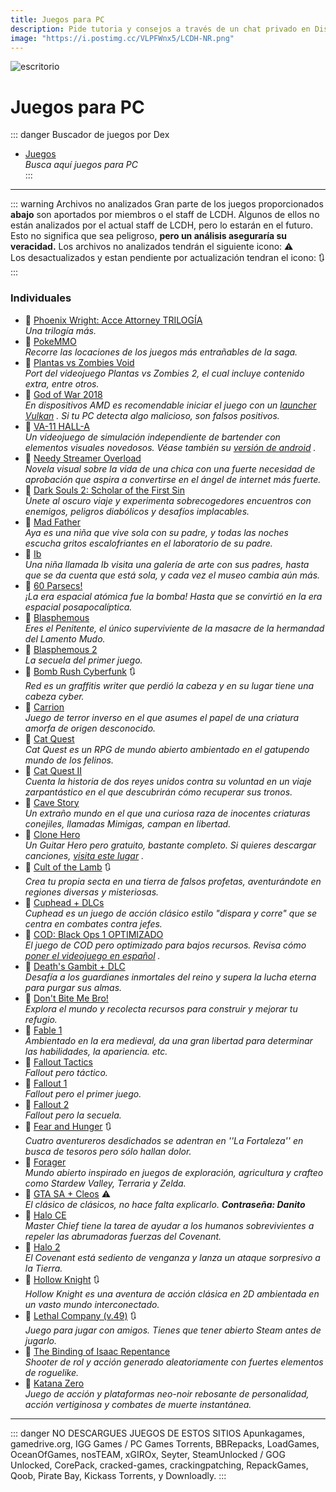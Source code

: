```yaml
---
title: Juegos para PC
description: Pide tutoria y consejos a través de un chat privado en Discord.
image: "https://i.postimg.cc/VLPFWnx5/LCDH-NR.png"
---
```

![escritorio](https://i.postimg.cc/NjgjC7Bg/PC-juegos.png)    
# Juegos para PC
::: danger Buscador de juegos por Dex
- [Juegos](https://tiny.cc/noirpc)   
*Busca aquí juegos para PC*    
:::

---

::: warning Archivos no analizados
Gran parte de los juegos proporcionados **abajo** son aportados por miembros o el staff de LCDH.
Algunos de ellos no están analizados por el actual staff de LCDH, pero lo estarán en el futuro. Esto no significa que sea peligroso, **pero un análisis aseguraría su veracidad.**
Los archivos no analizados tendrán el siguiente icono: ⚠️      
Los desactualizados y estan pendiente por actualización tendran el icono: 🔃
:::

### Individuales

- 🍩 [Phoenix Wright: Acce Attorney TRILOGÍA](https://www.mediafire.com/file/drs0n7w9iy8dco0/phohsakhaksakxknskdnd.rar/file)   
  *Una trilogía más.*
- 🍩 [PokeMMO](https://pokemmo.com/es/downloads/)    
  *Recorre las locaciones de los juegos más entrañables de la saga.*
- 🍩 [Plantas vs Zombies Void](https://gamejolt.com/games/Xuwugames_PVZ_Void/714049)    
  *Port del videojuego Plantas vs Zombies 2, el cual incluye contenido extra, entre otros.*
- 🍩 [God of War 2018](https://www.mediafire.com/file/9p2wvvx6rghx3gy/6oW2O18.rar)    
  *En dispositivos AMD es recomendable iniciar el juego con un [launcher Vulkan](https://www.nexusmods.com/godofwar/mods/20)    . Si tu PC detecta algo malicioso, son falsos positivos.*
- 🍩 [VA-11 HALL-A](https://www.ovagames.com/va-11-hall-a-cyberpunk-bartender-action-gog.html)    
  *Un videojuego de simulación independiente de bartender con elementos visuales novedosos. Véase también su [versión de android](https://lcdh.tech/móviles/m-android/#individuales)    .*
- 🍩 [Needy Streamer Overload](https://www.mediafire.com/file/u22rammht0klptf/Needy+Streamer+Overload.rar/file)    
  *Novela visual sobre la vida de una chica con una fuerte necesidad de aprobación que aspira a convertirse en el ángel de internet más fuerte.*
- 🍩 [Dark Souls 2: Scholar of the First Sin](https://www.mediafire.com/file/5v1twvcsmqa6igs/DS2-S0TF5.rar?dkey=ut5zrugjis9&r=1843)    
  *Únete al oscuro viaje y experimenta sobrecogedores encuentros con enemigos, peligros diabólicos y desafíos implacables.*
- 🍩 [Mad Father](https://www.mediafire.com/download/jja2hg3uocironx)    
  *Aya es una niña que vive sola con su padre, y todas las noches escucha gritos escalofriantes en el laboratorio de su padre.*
- 🍩 [Ib](https://www.mediafire.com/download/l8y1prhsp8cjlsk)    
  *Una niña llamada Ib visita una galería de arte con sus padres, hasta que se da cuenta que está sola, y cada vez el museo cambia aún más.*
- 🍩 [60 Parsecs!](https://mega.nz/file/aAZRXarC#IU57m4lyYuYq11Uk9LltYE9v7VnmvoVhODphmDpByXQ)      
  *¡La era espacial atómica fue la bomba! Hasta que se convirtió en la era espacial posapocalíptica.*
- 🍩 [Blasphemous](https://steamrip.com/blasphemous-free-download-1h/)    
  *Eres el Penitente, el único superviviente de la masacre de la hermandad del Lamento Mudo.*
- 🍩 [Blasphemous 2](https://steamrip.com/blasphemous-2-free-download-1i/)    
  *La secuela del primer juego.*
- 🍩 [Bomb Rush Cyberfunk](https://www.mediafire.com/download/og8q6o2zcqs2scl) 🔃     
  *Red es un graffitis writer que perdió la cabeza y en su lugar tiene una cabeza cyber.*
- 🍩 [Carrion](https://www.mediafire.com/file/od52nydh6k3nx7u/Ca1rr3ion-06.11.2022-elamigos.rar/file)      
  *Juego de terror inverso en el que asumes el papel de una criatura amorfa de origen desconocido.*
- 🍩 [Cat Quest](https://www.mediafire.com/download/48latn1uac6frt4)    
  *Cat Quest es un RPG de mundo abierto ambientado en el gatupendo mundo de los felinos.*
- 🍩 [Cat Quest II](https://www.mediafire.com/download/2hq3aevps5umyip)    
  *Cuenta la historia de dos reyes unidos contra su voluntad en un viaje zarpantástico en el que descubrirán cómo recuperar sus tronos.*
- 🍩 [Cave Story](https://www.cavestory.org/download/cave-story.php)      
  *Un extraño mundo en el que una curiosa raza de inocentes criaturas conejiles, llamadas Mimigas, campan en libertad.*
- 🍩 [Clone Hero](https://clonehero.net/releases/)    
  *Un Guitar Hero pero gratuito, bastante completo. Si quieres descargar canciones, [visita este lugar](https://chorus.fightthe.pw/)    .*
- 🍩 [Cult of the Lamb](https://www.mediafire.com/file/h5zyg730aeb4nua/Cult_of_the_Lamb_Cultist_Edition.rar/file) 🔃           
  *Crea tu propia secta en una tierra de falsos profetas, aventurándote en regiones diversas y misteriosas.*
- 🍩 [Cuphead + DLCs](https://steamrip.com/cuphead-free-download/)      
  *Cuphead es un juego de acción clásico estilo "dispara y corre" que se centra en combates contra jefes.*
- 🍩 [COD: Black Ops 1 OPTIMIZADO](https://huggingface.co/spaces/lozanogamer/lozanogamers/resolve/main/Call%20Of%20Duty%20Black%20Ops%201%20Optimized.7z?download=true)    
  *El juego de COD pero optimizado para bajos recursos. Revisa cómo [poner el videojuego en español](https://danaliztraducciones.blogspot.com/2022/02/blog-post_23.html)    .*
- 🍩 [Death's Gambit + DLC](https://www.mediafire.com/file/ldafipeeov40kia/Deaths.Gambit.Afterlife.v2.21.zip/file)      
  *Desafía a los guardianes inmortales del reino y supera la lucha eterna para purgar sus almas.*
- 🍩 [Don't Bite Me Bro!](https://www.mediafire.com/file/33ohp615dxtg1a1/DontBiteMeBro_PC_x86.zip/file)     
  *Explora el mundo y recolecta recursos para construir y mejorar tu refugio.*
- 🍩 [Fable 1](https://www.mediafire.com/file/k08b5u8i6i2zx1q/Jueguini.rar/file)      
  *Ambientado en la era medieval, da una gran libertad para determinar las habilidades, la apariencia. etc.*
- 🍩 [Fallout Tactics](https://www.mediafire.com/file/920rwhu3vslzfbb/Fallout_Tactics.zip/file)    
  *Fallout pero táctico.*
- 🍩 [Fallout 1](https://www.mediafire.com/file/y9fkd4uprotp12h/Fallout_1.zip/file)    
  *Fallout pero el primer juego.*
- 🍩 [Fallout 2](https://www.mediafire.com/file/nub0gmhbukseqah/Fallout_2.zip/file)    
  *Fallout pero la secuela.*
- 🍩 [Fear and Hunger](https://drive.google.com/drive/folders/1jIFUywhCN0HJoociBs8kFVSdznJhx707) 🔃     
  *Cuatro aventureros desdichados se adentran en ''La Fortaleza'' en busca de tesoros pero sólo hallan dolor.*
- 🍩 [Forager](https://www.mediafire.com/file/3s8od05woi8u1e5/)     
  *Mundo abierto inspirado en juegos de exploración, agricultura y crafteo como Stardew Valley, Terraria y Zelda.*
- 🍩 [GTA SA + Cleos](https://drive.google.com/drive/folders/1i_uOYrEOQBpmQtUo71GzJxtIXnDDvEje?usp=share_link) ⚠️     
  *El clásico de clásicos, no hace falta explicarlo. **Contraseña: Danito***
- 🍩 [Halo CE](https://www.mediafire.com/file/xzl4gx95jkzmtoa/H%25CE%259BL%25CE%2598_PC.rar)      
  *Master Chief tiene la tarea de ayudar a los humanos sobrevivientes a repeler las abrumadoras fuerzas del Covenant.*
- 🍩 [Halo 2](https://www.mediafire.com/file/kxwzt2bmzdjfcho/H%25CE%259BL%25CE%2598_2_PC.rar)      
  *El Covenant está sediento de venganza y lanza un ataque sorpresivo a la Tierra.*
- 🍩 [Hollow Knight](https://www.mediafire.com/file%20/0a2mc9igg3h9i18/Hollow+knight.apk) 🔃     
  *Hollow Knight es una aventura de acción clásica en 2D ambientada en un vasto mundo interconectado.*
- 🍩 [Lethal Company (v.49)](https://www.mediafire.com/file/wlo3zy4uaw80936/L%25CC%25B7e%25CC%25B7t%25CC%25B7h%25CC%25B7a%25CC%25B7l%25CC%25B7_C%25CC%25B7o%25CC%25B7m%25CC%25B7p%25CC%25B7a%25CC%25B7n%25CC%25B7y%25CC%25B7.rar/file) 🔃    
  *Juego para jugar con amigos. Tienes que tener abierto Steam antes de jugarlo.*
- 🍩 [The Binding of Isaac Repentance](https://www.mediafire.com/file/g05bbsdo9fhibn4)      
  *Shooter de rol y acción generado aleatoriamente con fuertes elementos de roguelike.*
- 🍩 [Katana Zero](https://www.mediafire.com/file/2yygjyqarf3ainp/KTN0_by_BlizzBoyGames.rar/file)       
  *Juego de acción y plataformas neo-noir rebosante de personalidad, acción vertiginosa y combates de muerte instantánea.*
  
---

::: danger NO DESCARGUES JUEGOS DE ESTOS SITIOS
Apunkagames, gamedrive.org, IGG Games / PC Games Torrents, BBRepacks, LoadGames, OceanOfGames, nosTEAM, xGIROx, Seyter, SteamUnlocked / GOG Unlocked, CorePack, cracked-games, crackingpatching, RepackGames, Qoob, Pirate Bay, Kickass Torrents, y Downloadly.
:::
